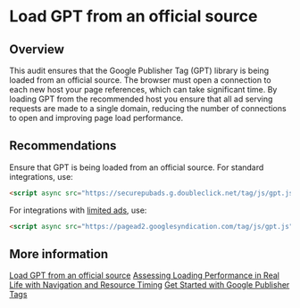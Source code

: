 # Load GPT from an official source

## Overview

This audit ensures that the Google Publisher Tag (GPT) library is being loaded
from an official source. The browser must open a connection to each new host
your page references, which can take significant time. By loading GPT from the
recommended host you ensure that all ad serving requests are made to a single
domain, reducing the number of connections to open and improving page load
performance.

## Recommendations

Ensure that GPT is being loaded from an official source. For standard
integrations, use:

```HTML
<script async src="https://securepubads.g.doubleclick.net/tag/js/gpt.js"></script>
```

For integrations with [limited ads](https://support.google.com/admanager/answer/9882911),
use:

```HTML
<script async src="https://pagead2.googlesyndication.com/tag/js/gpt.js"></script>
```

## More information

[Load GPT from an official source](https://developers.google.com/doubleclick-gpt/guides/general-best-practices#load_from_an_official_source)
[Assessing Loading Performance in Real Life with Navigation and Resource Timing](https://developers.google.com/web/fundamentals/performance/navigation-and-resource-timing)
[Get Started with Google Publisher Tags](https://developers.google.com/doubleclick-gpt/guides/get-started)
